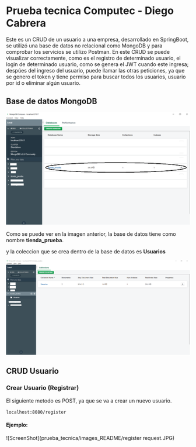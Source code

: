 # Prueba tecnica Computec - Diego Cabrera

Este es un CRUD de un usuario a una empresa, desarrollado en SpringBoot, se utilizó una base de datos no relacional como MongoDB y para comprobar los servicios se utilizo Postman.
En este CRUD se puede visualizar correctamente, como es el registro de determinado usuario, el login de determinado usuario, como se genera el JWT cuando este ingresa; despúes
del ingreso del usuario, puede llamar las otras peticiones, ya que se genero el token y tiene permiso para buscar todos los usuarios, usuario por id o eliminar algún usuario.

## Base de datos MongoDB

![ScreenShot](/images_README/DB.png)

Como se puede ver en la imagen anterior, la base de datos tiene como nombre **tienda_prueba**.

y la coleccion que se crea dentro de la base de datos es **Usuarios**

![ScreenShot](/images_README/Collection.png)

## CRUD Usuario
### Crear Usuario (Registrar)

El siguiente metodo es POST, ya que se va a crear un nuevo usuario.

```
localhost:8080/register
```
 #### Ejemplo:
 
 ![ScreenShot](prueba_tecnica/images_README/register request.JPG)
